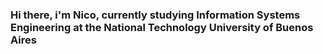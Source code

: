 ### Hi there, i'm Nico, currently studying Information Systems Engineering at the National Technology University of Buenos Aires
